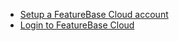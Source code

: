 * [Setup a FeatureBase Cloud account](/docs/cloud/cloud-signup)
* [Login to FeatureBase Cloud](/docs/cloud/cloud-login)
